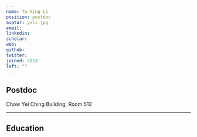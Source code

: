 ```yaml
---
name: Yu Xing Li
position: postdoc
avatar: yxli.jpg
email: 
linkedin: 
scholar: 
web: 
github: 
twitter: 
joined: 2023
left: ""
---
```





## Postdoc


<i class="fa fa-building"></i> Chow Yei Ching Building, Room 512



<hr>



## Education



